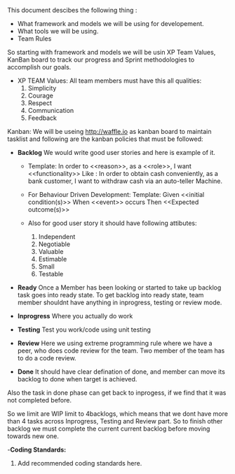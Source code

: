This document descibes the following thing :

- What framework and models we will be using for developement.
- What tools we will be using.
- Team Rules

So starting with framework and models we will be usin XP Team Values, KanBan board to track our progress and Sprint methodologies to accomplish our goals.

- XP TEAM Values:
All team members must have this all qualities:
  1. Simplicity
  2. Courage
  3. Respect
  4. Communication
  5. Feedback

Kanban:
We will be useing http://waffle.io as kanban board to maintain tasklist and following are the kanban policies that must be followed:
- **Backlog**
  We would write good user stories and here is example of it.
  - Template:
  In order to \<\<reason\>\>, as a \<\<role\>\>, I want \<\<functionality\>\>
  Like : In order to obtain cash conveniently, as a bank customer, I want to withdraw cash via an auto-teller Machine.
  
  - For Behaviour Driven Development:
  Template:
  Given \<\<initial condition(s)\>\>
  When \<\<event\>\> occurs
  Then \<\<Expected outcome(s)\>\>

  - Also for good user story it should have following attibutes:
    1. Independent
    2. Negotiable
    3. Valuable
    4. Estimable
    5. Small
    6. Testable
  
- **Ready**
  Once a Member has been looking or started to take up backlog task goes into ready state. To get backlog into ready state, team member shouldnt have anything in inprogress, testing or review mode.

- **Inprogress**
  Where you actually do work
- **Testing** 
  Test you work/code using unit testing
- **Review**
  Here we using extreme programming rule where we have a peer, who does code review for the team. Two member of the team has to do a code review.
- **Done**
  It should have clear defination of done, and member can move its backlog to done when target is achieved.

Also the task in done phase can get back to inprogess, if we find that it was not completed before.

So we limit are WIP limit to 4backlogs, which means that we dont have more than 4 tasks across Inprogress, 
Testing and Review part. So to finish other backlog we must complete the current current backlog before moving towards new one. 

-**Coding Standards:**

  1. Add recommended coding standards here.
